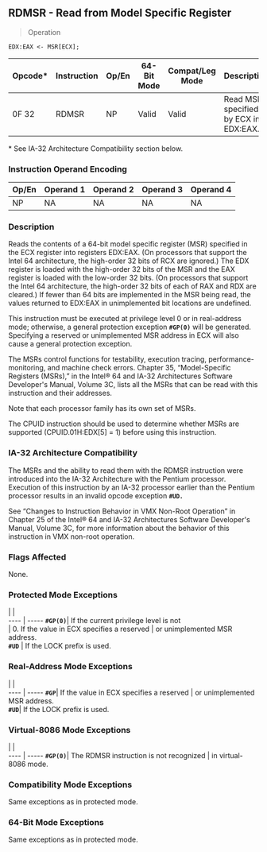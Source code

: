 ## RDMSR - Read from Model Specific Register

> Operation

``` slim
EDX:EAX <- MSR[ECX];

```

 Opcode*| Instruction| Op/En| 64-Bit Mode| Compat/Leg Mode| Description                            
 ---  | --- | --- | --- | --- | ---
 0F 32  | RDMSR      | NP   | Valid      | Valid          | Read MSR specified by ECX into EDX:EAX.
<aside class="notification">
* See IA-32 Architecture Compatibility section below.
</aside>


### Instruction Operand Encoding
 Op/En| Operand 1| Operand 2| Operand 3| Operand 4
 ---  | --- | --- | --- | ---
 NP   | NA       | NA       | NA       | NA       

### Description
Reads the contents of a 64-bit model specific register (MSR) specified in the
ECX register into registers EDX:EAX. (On processors that support the Intel 64
architecture, the high-order 32 bits of RCX are ignored.) The EDX register is
loaded with the high-order 32 bits of the MSR and the EAX register is loaded
with the low-order 32 bits. (On processors that support the Intel 64 architecture,
the high-order 32 bits of each of RAX and RDX are cleared.) If fewer than 64
bits are implemented in the MSR being read, the values returned to EDX:EAX in
unimplemented bit locations are undefined.

This instruction must be executed at privilege level 0 or in real-address mode;
otherwise, a general protection exception **``#GP(0)``** will be generated. Specifying
a reserved or unimplemented MSR address in ECX will also cause a general protection
exception.

The MSRs control functions for testability, execution tracing, performance-monitoring,
and machine check errors. Chapter 35, “Model-Specific Registers (MSRs),” in
the Intel® 64 and IA-32 Architectures Software Developer's Manual, Volume 3C,
lists all the MSRs that can be read with this instruction and their addresses.
<aside class="notification">
Note that each processor family has its own set of MSRs.
</aside>

The CPUID instruction should be used to determine whether MSRs are supported
(CPUID.01H:EDX[5] = 1) before using this instruction.


### IA-32 Architecture Compatibility
The MSRs and the ability to read them with the RDMSR instruction were introduced
into the IA-32 Architecture with the Pentium processor. Execution of this instruction
by an IA-32 processor earlier than the Pentium processor results in an invalid
opcode exception **``#UD.``**

See “Changes to Instruction Behavior in VMX Non-Root Operation” in Chapter 25
of the Intel® 64 and IA-32 Architectures Software Developer's Manual, Volume
3C, for more information about the behavior of this instruction in VMX non-root
operation.



### Flags Affected
None.


### Protected Mode Exceptions
   | |  
---- | -----
 **``#GP(0)``**| If the current privilege level is not      
       | 0. If the value in ECX specifies a reserved
       | or unimplemented MSR address.              
 **``#UD``**   | If the LOCK prefix is used.                

### Real-Address Mode Exceptions
   | |  
---- | -----
 **``#GP``**| If the value in ECX specifies a reserved
    | or unimplemented MSR address.           
 **``#UD``**| If the LOCK prefix is used.             

### Virtual-8086 Mode Exceptions
   | |  
---- | -----
 **``#GP(0)``**| The RDMSR instruction is not recognized
       | in virtual-8086 mode.                  

### Compatibility Mode Exceptions
Same exceptions as in protected mode.


### 64-Bit Mode Exceptions
Same exceptions as in protected mode.
